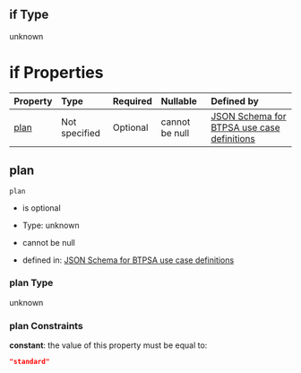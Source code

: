 ## if Type

unknown

# if Properties

| Property      | Type          | Required | Nullable       | Defined by                                                                                                                                                                                                                                  |
| :------------ | :------------ | :------- | :------------- | :------------------------------------------------------------------------------------------------------------------------------------------------------------------------------------------------------------------------------------------ |
| [plan](#plan) | Not specified | Optional | cannot be null | [JSON Schema for BTPSA use case definitions](btpsa-usecase-properties-services-items-allof-2-then-allof-32-then-allof-0-if-properties-plan.md "undefined#/properties/services/items/allOf/2/then/allOf/32/then/allOf/0/if/properties/plan") |

## plan



`plan`

*   is optional

*   Type: unknown

*   cannot be null

*   defined in: [JSON Schema for BTPSA use case definitions](btpsa-usecase-properties-services-items-allof-2-then-allof-32-then-allof-0-if-properties-plan.md "undefined#/properties/services/items/allOf/2/then/allOf/32/then/allOf/0/if/properties/plan")

### plan Type

unknown

### plan Constraints

**constant**: the value of this property must be equal to:

```json
"standard"
```
